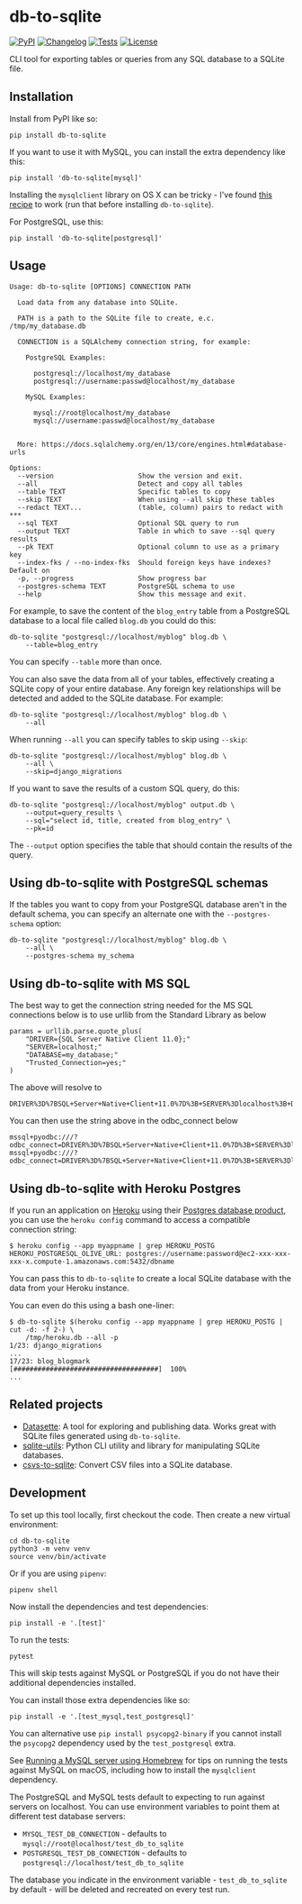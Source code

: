 # db-to-sqlite

[![PyPI](https://img.shields.io/pypi/v/db-to-sqlite.svg)](https://pypi.python.org/pypi/db-to-sqlite)
[![Changelog](https://img.shields.io/github/v/release/simonw/db-to-sqlite?include_prereleases&label=changelog)](https://github.com/simonw/db-to-sqlite/releases)
[![Tests](https://github.com/simonw/db-to-sqlite/workflows/Test/badge.svg)](https://github.com/simonw/db-to-sqlite/actions?query=workflow%3ATest)
[![License](https://img.shields.io/badge/license-Apache%202.0-blue.svg)](https://github.com/simonw/db-to-sqlite/blob/main/LICENSE)

CLI tool for exporting tables or queries from any SQL database to a SQLite file.

## Installation

Install from PyPI like so:

    pip install db-to-sqlite

If you want to use it with MySQL, you can install the extra dependency like this:

    pip install 'db-to-sqlite[mysql]'

Installing the `mysqlclient` library on OS X can be tricky - I've found [this recipe](https://gist.github.com/simonw/90ac0afd204cd0d6d9c3135c3888d116) to work (run that before installing `db-to-sqlite`).

For PostgreSQL, use this:

    pip install 'db-to-sqlite[postgresql]'

## Usage

    Usage: db-to-sqlite [OPTIONS] CONNECTION PATH

      Load data from any database into SQLite.

      PATH is a path to the SQLite file to create, e.c. /tmp/my_database.db

      CONNECTION is a SQLAlchemy connection string, for example:

        PostgreSQL Examples:

          postgresql://localhost/my_database
          postgresql://username:passwd@localhost/my_database

        MySQL Examples:

          mysql://root@localhost/my_database
          mysql://username:passwd@localhost/my_database
        

      More: https://docs.sqlalchemy.org/en/13/core/engines.html#database-urls

    Options:
      --version                     Show the version and exit.
      --all                         Detect and copy all tables
      --table TEXT                  Specific tables to copy
      --skip TEXT                   When using --all skip these tables
      --redact TEXT...              (table, column) pairs to redact with ***
      --sql TEXT                    Optional SQL query to run
      --output TEXT                 Table in which to save --sql query results
      --pk TEXT                     Optional column to use as a primary key
      --index-fks / --no-index-fks  Should foreign keys have indexes? Default on
      -p, --progress                Show progress bar
      --postgres-schema TEXT        PostgreSQL schema to use
      --help                        Show this message and exit.

For example, to save the content of the `blog_entry` table from a PostgreSQL database to a local file called `blog.db` you could do this:

    db-to-sqlite "postgresql://localhost/myblog" blog.db \
        --table=blog_entry

You can specify `--table` more than once.

You can also save the data from all of your tables, effectively creating a SQLite copy of your entire database. Any foreign key relationships will be detected and added to the SQLite database. For example:

    db-to-sqlite "postgresql://localhost/myblog" blog.db \
        --all

When running `--all` you can specify tables to skip using `--skip`:

    db-to-sqlite "postgresql://localhost/myblog" blog.db \
        --all \
        --skip=django_migrations

If you want to save the results of a custom SQL query, do this:

    db-to-sqlite "postgresql://localhost/myblog" output.db \
        --output=query_results \
        --sql="select id, title, created from blog_entry" \
        --pk=id

The `--output` option specifies the table that should contain the results of the query.

## Using db-to-sqlite with PostgreSQL schemas

If the tables you want to copy from your PostgreSQL database aren't in the default schema, you can specify an alternate one with the `--postgres-schema` option:

    db-to-sqlite "postgresql://localhost/myblog" blog.db \
        --all \
        --postgres-schema my_schema

## Using db-to-sqlite with MS SQL

The best way to get the connection string needed for the MS SQL connections below is to use urllib from the Standard Library as below

    params = urllib.parse.quote_plus(
        "DRIVER={SQL Server Native Client 11.0};"
        "SERVER=localhost;"
        "DATABASE=my_database;"
        "Trusted_Connection=yes;"
    )

The above will resolve to

    DRIVER%3D%7BSQL+Server+Native+Client+11.0%7D%3B+SERVER%3Dlocalhost%3B+DATABASE%3Dmy_database%3B+Trusted_Connection%3Dyes

You can then use the string above in the odbc_connect below

    mssql+pyodbc:///?odbc_connect=DRIVER%3D%7BSQL+Server+Native+Client+11.0%7D%3B+SERVER%3Dlocalhost%3B+DATABASE%3Dmy_database%3B+Trusted_Connection%3Dyes
    mssql+pyodbc:///?odbc_connect=DRIVER%3D%7BSQL+Server+Native+Client+11.0%7D%3B+SERVER%3Dlocalhost%3B+DATABASE%3Dmy_database%3B+UID%3Dusername%3B+PWD%3Dpasswd

## Using db-to-sqlite with Heroku Postgres

If you run an application on [Heroku](https://www.heroku.com/) using their [Postgres database product](https://www.heroku.com/postgres), you can use the `heroku config` command to access a compatible connection string:

    $ heroku config --app myappname | grep HEROKU_POSTG
    HEROKU_POSTGRESQL_OLIVE_URL: postgres://username:password@ec2-xxx-xxx-xxx-x.compute-1.amazonaws.com:5432/dbname

You can pass this to `db-to-sqlite` to create a local SQLite database with the data from your Heroku instance.

You can even do this using a bash one-liner:

    $ db-to-sqlite $(heroku config --app myappname | grep HEROKU_POSTG | cut -d: -f 2-) \
        /tmp/heroku.db --all -p
    1/23: django_migrations
    ...
    17/23: blog_blogmark
    [####################################]  100%
    ...

## Related projects

* [Datasette](https://github.com/simonw/datasette): A tool for exploring and publishing data. Works great with SQLite files generated using `db-to-sqlite`.
* [sqlite-utils](https://github.com/simonw/sqlite-utils): Python CLI utility and library for manipulating SQLite databases.
* [csvs-to-sqlite](https://github.com/simonw/csvs-to-sqlite): Convert CSV files into a SQLite database.

## Development

To set up this tool locally, first checkout the code. Then create a new virtual environment:

    cd db-to-sqlite
    python3 -m venv venv
    source venv/bin/activate

Or if you are using `pipenv`:

    pipenv shell

Now install the dependencies and test dependencies:

    pip install -e '.[test]'

To run the tests:

    pytest

This will skip tests against MySQL or PostgreSQL if you do not have their additional dependencies installed.

You can install those extra dependencies like so:

    pip install -e '.[test_mysql,test_postgresql]'

You can alternative use `pip install psycopg2-binary` if you cannot install the `psycopg2` dependency used by the `test_postgresql` extra.

See [Running a MySQL server using Homebrew](https://til.simonwillison.net/homebrew/mysql-homebrew) for tips on running the tests against MySQL on macOS, including how to install the `mysqlclient` dependency.

The PostgreSQL and MySQL tests default to expecting to run against servers on localhost. You can use environment variables to point them at different test database servers:

- `MYSQL_TEST_DB_CONNECTION` - defaults to `mysql://root@localhost/test_db_to_sqlite`
- `POSTGRESQL_TEST_DB_CONNECTION` - defaults to `postgresql://localhost/test_db_to_sqlite`

The database you indicate in the environment variable - `test_db_to_sqlite` by default - will be deleted and recreated on every test run.
